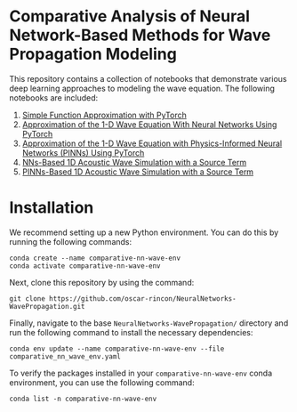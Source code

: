 # Comparative Analysis of Neural Network-Based Methods for Wave Propagation Modeling
 
This repository contains a collection of notebooks that demonstrate various deep learning approaches to modeling the wave equation. The following notebooks are included:

1. [Simple Function Approximation with PyTorch](https://github.com/oscar-rincon/NeuralNetworks-WavePropagation/blob/main/notebooks/1_Simple_Function_Aproximation.ipynb)
2. [Approximation of the 1-D Wave Equation With Neural Networks Using PyTorch](https://github.com/oscar-rincon/NeuralNetworks-WavePropagation/blob/main/notebooks/2_1D_Wave_Equation_Approximation_with_NNs.ipynb)
3. [Approximation of the 1-D Wave Equation with Physics-Informed Neural Networks (PINNs) Using PyTorch](https://github.com/oscar-rincon/NeuralNetworks-WavePropagation/blob/main/notebooks/3_Approximation_with_PINNs.ipynb)
4. [NNs-Based 1D Acoustic Wave Simulation with a Source Term](https://github.com/oscar-rincon/NeuralNetworks-WavePropagation/blob/main/notebooks/4_1D_Acoustic_Wave_Source_NNs.ipynb)
5. [PINNs-Based 1D Acoustic Wave Simulation with a Source Term](https://github.com/oscar-rincon/NeuralNetworks-WavePropagation/blob/main/notebooks/5_1D_Acoustic_Wave_Source_PINNs.ipynb)

# Installation

We recommend setting up a new Python environment. You can do this by running the following commands:

 ```
 conda create --name comparative-nn-wave-env
 conda activate comparative-nn-wave-env
 ```

Next, clone this repository by using the command:

 ```
git clone https://github.com/oscar-rincon/NeuralNetworks-WavePropagation.git
 ```

Finally, navigate to the base `NeuralNetworks-WavePropagation/` directory and run the following command to install the necessary dependencies:

 ```
 conda env update --name comparative-nn-wave-env --file comparative_nn_wave_env.yaml
 ```

To verify the packages installed in your `comparative-nn-wave-env` conda environment, you can use the following command:

 ```
 conda list -n comparative-nn-wave-env
 ```

 